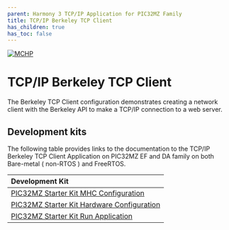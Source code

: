 ```yaml
---
parent: Harmony 3 TCP/IP Application for PIC32MZ Family
title: TCP/IP Berkeley TCP Client
has_children: true
has_toc: false
---
```

[![MCHP](https://www.microchip.com/ResourcePackages/Microchip/assets/dist/images/logo.png)](https://www.microchip.com)

# TCP/IP Berkeley TCP Client

The Berkeley TCP Client configuration demonstrates creating a network client with the Berkeley API to make a TCP/IP connection to a web server.

## Development kits
The following table provides links to the documentation to the TCP/IP Berkeley TCP Client Application on PIC32MZ EF and DA family on both Bare-metal ( non-RTOS ) and FreeRTOS.


| Development Kit |
|:---------|
|[PIC32MZ Starter Kit MHC Configuration](docs/readme_mhc_configuration.md) |
|[PIC32MZ Starter Kit Hardware Configuration](docs/readme_hardware_configuration.md) |
|[PIC32MZ Starter Kit Run Application](docs/readme_run_application.md) |
